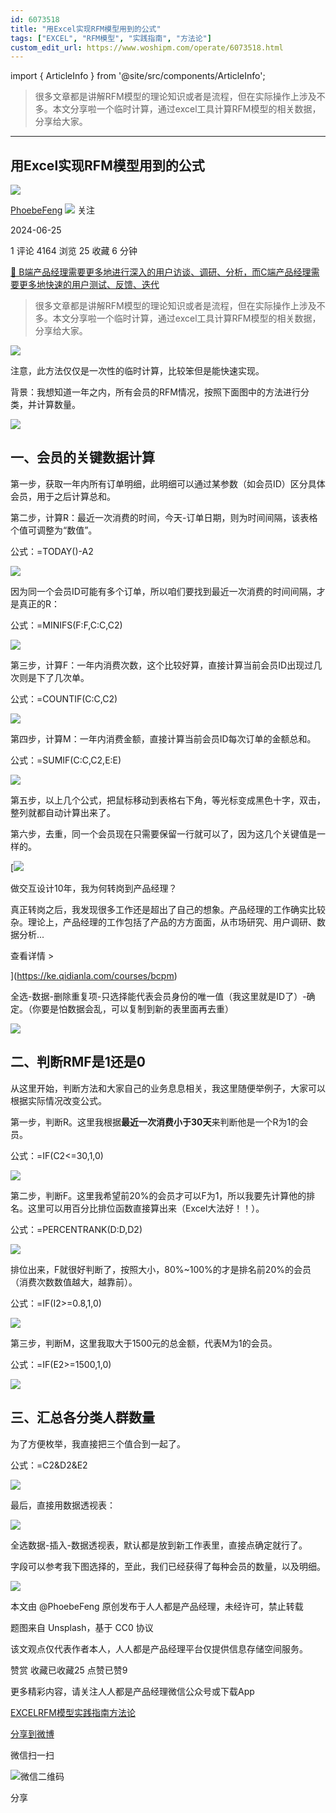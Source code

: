```yaml
---
id: 6073518
title: "用Excel实现RFM模型用到的公式"
tags: ["EXCEL", "RFM模型", "实践指南", "方法论"]
custom_edit_url: https://www.woshipm.com/operate/6073518.html
---
```

import { ArticleInfo } from '@site/src/components/ArticleInfo';

<ArticleInfo
    author="PhoebeFeng"
    authorLink="https://www.woshipm.com/u/214853"
    published="2024-06-25"
    views={4164}
    comments={1}
    collects={25}
/>

> 很多文章都是讲解RFM模型的理论知识或者是流程，但在实际操作上涉及不多。本文分享啦一个临时计算，通过excel工具计算RFM模型的相关数据，分享给大家。

---

## 用Excel实现RFM模型用到的公式

[![](https://image.woshipm.com/wp-files/2018/04/ZxqQy9ohuliK25RIvYbD.jpeg!/both/72x72)](https://www.woshipm.com/u/214853)

[PhoebeFeng](https://www.woshipm.com/u/214853) ![](https://static.woshipm.com/tag/1101_1@2x.png) 关注

2024-06-25

1 评论 4164 浏览 25 收藏 6 分钟

[🔗 B端产品经理需要更多地进行深入的用户访谈、调研、分析，而C端产品经理需要更多地快速的用户测试、反馈、迭代](https://ke.qidianla.com/courses/bcpm)

> 很多文章都是讲解RFM模型的理论知识或者是流程，但在实际操作上涉及不多。本文分享啦一个临时计算，通过excel工具计算RFM模型的相关数据，分享给大家。

![](https://image.woshipm.com/2023/04/14/76d3ffc0-da9e-11ed-af94-00163e0b5ff3.png)

注意，此方法仅仅是一次性的临时计算，比较笨但是能快速实现。

背景：我想知道一年之内，所有会员的RFM情况，按照下面图中的方法进行分类，并计算数量。

![](https://image.woshipm.com/2024/06/25/aa55cc26-3294-11ef-95b1-00163e0b5ff3.png)

## 一、会员的关键数据计算

第一步，获取一年内所有订单明细，此明细可以通过某参数（如会员ID）区分具体会员，用于之后计算总和。

第二步，计算R：最近一次消费的时间，今天-订单日期，则为时间间隔，该表格个值可调整为“数值”。

公式：=TODAY()-A2

![](https://image.woshipm.com/2024/06/25/fc911540-3294-11ef-b6bd-00163e0b5ff3.png)

因为同一个会员ID可能有多个订单，所以咱们要找到最近一次消费的时间间隔，才是真正的R：

公式：=MINIFS(F:F,C:C,C2)

![](https://image.woshipm.com/2024/06/25/1bada7ae-3295-11ef-99d8-00163e0b5ff3.png)

第三步，计算F：一年内消费次数，这个比较好算，直接计算当前会员ID出现过几次则是下了几次单。

公式：=COUNTIF(C:C,C2)

![](https://image.woshipm.com/2024/06/25/3e5da010-3295-11ef-b95f-00163e0b5ff3.png)

第四步，计算M：一年内消费金额，直接计算当前会员ID每次订单的金额总和。

公式：=SUMIF(C:C,C2,E:E)

![](https://image.woshipm.com/2024/06/25/5618c7de-3295-11ef-99d8-00163e0b5ff3.png)

第五步，以上几个公式，把鼠标移动到表格右下角，等光标变成黑色十字，双击，整列就都自动计算出来了。

第六步，去重，同一个会员现在只需要保留一行就可以了，因为这几个关键值是一样的。

[![](https://image.woshipm.com/2023/08/02/769bf6f4-30e6-11ee-b3cb-00163e0b5ff3.png)

做交互设计10年，我为何转岗到产品经理？

真正转岗之后，我发现很多工作还是超出了自己的想象。产品经理的工作确实比较杂。理论上，产品经理的工作包括了产品的方方面面，从市场研究、用户调研、数据分析...

查看详情 >

](https://ke.qidianla.com/courses/bcpm)

全选-数据-删除重复项-只选择能代表会员身份的唯一值（我这里就是ID了）-确定。（你要是怕数据会乱，可以复制到新的表里面再去重）

![](https://image.woshipm.com/2024/06/25/996f139e-3295-11ef-99d8-00163e0b5ff3.png)

## 二、判断RMF是1还是0

从这里开始，判断方法和大家自己的业务息息相关，我这里随便举例子，大家可以根据实际情况改变公式。

第一步，判断R。这里我根据**最近一次消费小于30天**来判断他是一个R为1的会员。

公式：=IF(C2<=30,1,0)

![](https://image.woshipm.com/2024/06/25/9c6d3986-3295-11ef-b6bd-00163e0b5ff3.png)

第二步，判断F。这里我希望前20%的会员才可以F为1，所以我要先计算他的排名。这里可以用百分比排位函数直接算出来（Excel大法好！！）。

公式：=PERCENTRANK(D:D,D2)

![](https://image.woshipm.com/2024/06/25/a496dff4-3295-11ef-99d8-00163e0b5ff3.png)

排位出来，F就很好判断了，按照大小，80%~100%的才是排名前20%的会员（消费次数数值越大，越靠前）。

公式：=IF(I2>=0.8,1,0)

![](https://image.woshipm.com/2024/06/25/104de12a-3296-11ef-95b1-00163e0b5ff3.png)

第三步，判断M，这里我取大于1500元的总金额，代表M为1的会员。

公式：=IF(E2>=1500,1,0)

![](https://image.woshipm.com/2024/06/25/1954b960-3296-11ef-91f2-00163e0b5ff3.png)

## 三、汇总各分类人群数量

为了方便枚举，我直接把三个值合到一起了。

公式：=C2&D2&E2

![](https://image.woshipm.com/2024/06/25/3f8abe2c-3296-11ef-b6bd-00163e0b5ff3.png)

最后，直接用数据透视表：

![](https://image.woshipm.com/2024/06/25/42c310a8-3296-11ef-b6bd-00163e0b5ff3.png)

全选数据-插入-数据透视表，默认都是放到新工作表里，直接点确定就行了。

字段可以参考我下图选择的，至此，我们已经获得了每种会员的数量，以及明细。

![](https://image.woshipm.com/2024/06/25/5f3c5420-32a4-11ef-b6bd-00163e0b5ff3.png)

本文由 @PhoebeFeng 原创发布于人人都是产品经理，未经许可，禁止转载

题图来自 Unsplash，基于 CC0 协议

该文观点仅代表作者本人，人人都是产品经理平台仅提供信息存储空间服务。

赞赏 收藏已收藏25 点赞已赞9

更多精彩内容，请关注人人都是产品经理微信公众号或下载App

[EXCEL](https://www.woshipm.com/tag/excel)[RFM模型](https://www.woshipm.com/tag/rfm%e6%a8%a1%e5%9e%8b)[实践指南](https://www.woshipm.com/tag/%e5%ae%9e%e8%b7%b5%e6%8c%87%e5%8d%97)[方法论](https://www.woshipm.com/tag/%e6%96%b9%e6%b3%95%e8%ae%ba)

[分享到微博](https://service.weibo.com/share/share.php?appkey=2775287854&title=用Excel实现RFM模型用到的公式&url=https://www.woshipm.com/operate/6073518.html&pic=https://image.woshipm.com/2023/04/14/76d3ffc0-da9e-11ed-af94-00163e0b5ff3.png)

微信扫一扫

![微信二维码](https://api.pwmqr.com/qrcode/create/?url=https://www.woshipm.com/operate/6073518.html)

分享